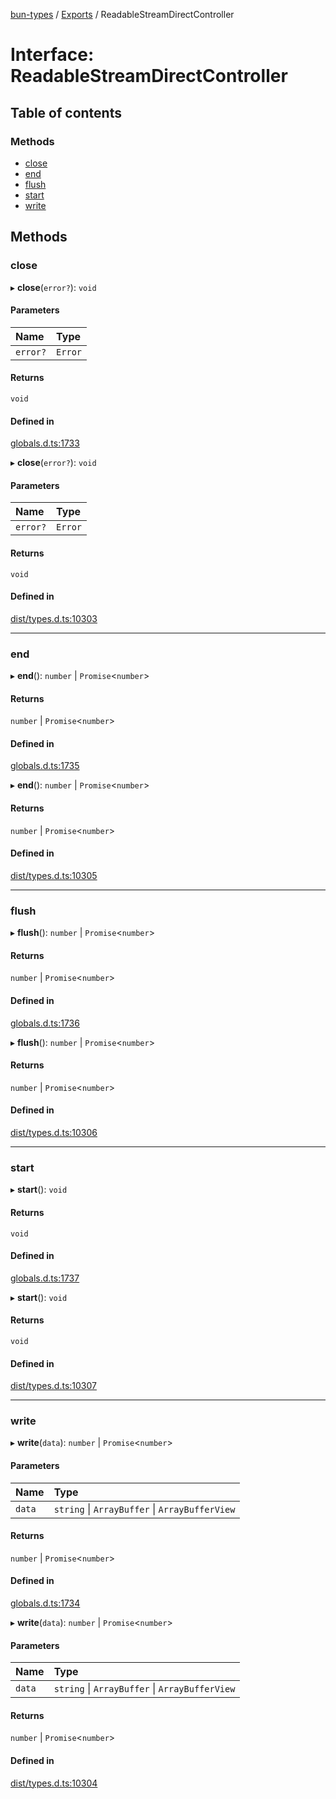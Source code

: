 [bun-types](../README.md) / [Exports](../modules.md) / ReadableStreamDirectController

# Interface: ReadableStreamDirectController

## Table of contents

### Methods

- [close](ReadableStreamDirectController.md#close)
- [end](ReadableStreamDirectController.md#end)
- [flush](ReadableStreamDirectController.md#flush)
- [start](ReadableStreamDirectController.md#start)
- [write](ReadableStreamDirectController.md#write)

## Methods

### close

▸ **close**(`error?`): `void`

#### Parameters

| Name | Type |
| :------ | :------ |
| `error?` | `Error` |

#### Returns

`void`

#### Defined in

[globals.d.ts:1733](https://github.com/valgaze/bun-types/blob/5e53f27/globals.d.ts#L1733)

▸ **close**(`error?`): `void`

#### Parameters

| Name | Type |
| :------ | :------ |
| `error?` | `Error` |

#### Returns

`void`

#### Defined in

[dist/types.d.ts:10303](https://github.com/valgaze/bun-types/blob/5e53f27/dist/types.d.ts#L10303)

___

### end

▸ **end**(): `number` \| `Promise`<`number`\>

#### Returns

`number` \| `Promise`<`number`\>

#### Defined in

[globals.d.ts:1735](https://github.com/valgaze/bun-types/blob/5e53f27/globals.d.ts#L1735)

▸ **end**(): `number` \| `Promise`<`number`\>

#### Returns

`number` \| `Promise`<`number`\>

#### Defined in

[dist/types.d.ts:10305](https://github.com/valgaze/bun-types/blob/5e53f27/dist/types.d.ts#L10305)

___

### flush

▸ **flush**(): `number` \| `Promise`<`number`\>

#### Returns

`number` \| `Promise`<`number`\>

#### Defined in

[globals.d.ts:1736](https://github.com/valgaze/bun-types/blob/5e53f27/globals.d.ts#L1736)

▸ **flush**(): `number` \| `Promise`<`number`\>

#### Returns

`number` \| `Promise`<`number`\>

#### Defined in

[dist/types.d.ts:10306](https://github.com/valgaze/bun-types/blob/5e53f27/dist/types.d.ts#L10306)

___

### start

▸ **start**(): `void`

#### Returns

`void`

#### Defined in

[globals.d.ts:1737](https://github.com/valgaze/bun-types/blob/5e53f27/globals.d.ts#L1737)

▸ **start**(): `void`

#### Returns

`void`

#### Defined in

[dist/types.d.ts:10307](https://github.com/valgaze/bun-types/blob/5e53f27/dist/types.d.ts#L10307)

___

### write

▸ **write**(`data`): `number` \| `Promise`<`number`\>

#### Parameters

| Name | Type |
| :------ | :------ |
| `data` | `string` \| `ArrayBuffer` \| `ArrayBufferView` |

#### Returns

`number` \| `Promise`<`number`\>

#### Defined in

[globals.d.ts:1734](https://github.com/valgaze/bun-types/blob/5e53f27/globals.d.ts#L1734)

▸ **write**(`data`): `number` \| `Promise`<`number`\>

#### Parameters

| Name | Type |
| :------ | :------ |
| `data` | `string` \| `ArrayBuffer` \| `ArrayBufferView` |

#### Returns

`number` \| `Promise`<`number`\>

#### Defined in

[dist/types.d.ts:10304](https://github.com/valgaze/bun-types/blob/5e53f27/dist/types.d.ts#L10304)
